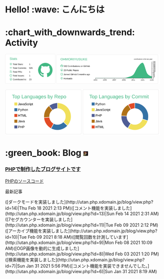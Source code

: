 # Hello! \:wave: こんにちは
# \:chart_with_downwards_trend: Activity
<img src="https://raw.githubusercontent.com/OHMORIYUSUKE/OHMORIYUSUKE/main/profile-summary-card-output/vue/3-stats.svg" width="33%"><img src="https://raw.githubusercontent.com/OHMORIYUSUKE/OHMORIYUSUKE/main/profile-summary-card-output/vue/0-profile-details.svg" width="67%">

<img src="https://raw.githubusercontent.com/OHMORIYUSUKE/OHMORIYUSUKE/main/profile-summary-card-output/vue/1-repos-per-language.svg" width="50%"><img src="https://raw.githubusercontent.com/OHMORIYUSUKE/OHMORIYUSUKE/main/profile-summary-card-output/vue/2-most-commit-language.svg" width="50%">

# \:green_book: Blog <img src="https://github.com/OHMORIYUSUKE/Blog-PHP/blob/master/images/profile.jpg?raw=true" width="3%">
### [PHPで制作したブログサイトです](http://utan.php.xdomain.jp/blog/)  
[PHPのソースコード](https://github.com/OHMORIYUSUKE/Blog-PHP)  
  
最新記事  
<!-- BLOG-POST-LIST:START -->([ダークモードを実装しました](http://utan.php.xdomain.jp/blog/view.php?id=14)|Thu Feb 18 2021 2:13 PM)([コメント機能を実装しました](http://utan.php.xdomain.jp/blog/view.php?id=13)|Sun Feb 14 2021 2:31 AM)([7セグカウンターを実装しました](http://utan.php.xdomain.jp/blog/view.php?id=11)|Tue Feb 09 2021 2:12 PM)([アーカイブ機能を実装しました](http://utan.php.xdomain.jp/blog/view.php?id=10)|Tue Feb 09 2021 8:18 AM)([閲覧回数を計測しています](http://utan.php.xdomain.jp/blog/view.php?id=9)|Mon Feb 08 2021 10:09 AM)([OGP画像を動的に生成しました](http://utan.php.xdomain.jp/blog/view.php?id=8)|Wed Feb 03 2021 1:20 PM)([検索機能を実装しました](http://utan.php.xdomain.jp/blog/view.php?id=7)|Sun Jan 31 2021 5:56 PM)([コメント機能を実装できませんでした。](http://utan.php.xdomain.jp/blog/view.php?id=6)|Sun Jan 31 2021 8:19 AM)<!-- BLOG-POST-LIST:END -->
